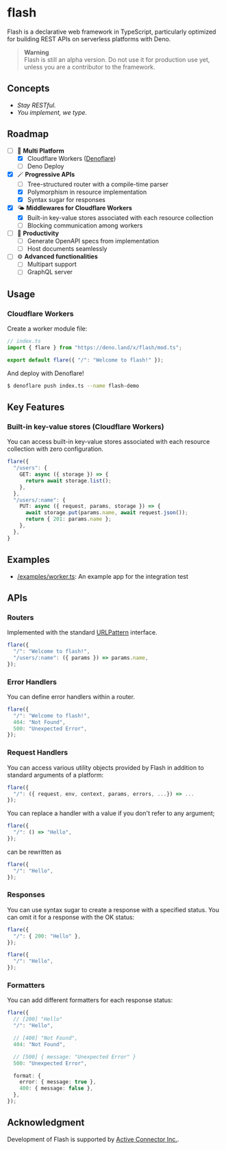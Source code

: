 # flash

Flash is a declarative web framework in TypeScript, particularly optimized for
building REST APIs on serverless platforms with Deno.

> **Warning**\
> Flash is still an alpha version. Do not use it for production use yet, unless
> you are a contributor to the framework.

## Concepts

- _Stay RESTful._
- _You implement, we type._

## Roadmap

- [ ] :rocket: **Multi Platform**
  - [x] Cloudflare Workers ([Denoflare](https://denoflare.dev))
  - [ ] Deno Deploy
- [x] :magic_wand: **Progressive APIs**
  - [ ] Tree-structured router with a compile-time parser
  - [x] Polymorphism in resource implementation
  - [x] Syntax sugar for responses
- [x] :sun_behind_small_cloud: **Middlewares for Cloudflare Workers**
  - [x] Built-in key-value stores associated with each resource collection
  - [ ] Blocking communication among workers
- [ ] :scroll: **Productivity**
  - [ ] Generate OpenAPI specs from implementation
  - [ ] Host documents seamlessly
- [ ] :gear: **Advanced functionalities**
  - [ ] Multipart support
  - [ ] GraphQL server

## Usage

### Cloudflare Workers

Create a worker module file:

```typescript
// index.ts
import { flare } from "https://deno.land/x/flash/mod.ts";

export default flare({ "/": "Welcome to flash!" });
```

And deploy with Denoflare!

```sh
$ denoflare push index.ts --name flash-demo
```

## Key Features

### Built-in key-value stores (Cloudflare Workers)

You can access built-in key-value stores associated with each resource
collection with zero configuration.

```typescript
flare({
  "/users": {
    GET: async ({ storage }) => {
      return await storage.list();
    },
  },
  "/users/:name": {
    PUT: async ({ request, params, storage }) => {
      await storage.put(params.name, await request.json());
      return { 201: params.name };
    },
  },
}
```

## Examples

- [/examples/worker.ts](/examples/worker.ts): An example app for the integration
  test

## APIs

### Routers

Implemented with the standard
[URLPattern](https://developer.mozilla.org/en-US/docs/Web/API/URLPattern)
interface.

```typescript
flare({
  "/": "Welcome to flash!",
  "/users/:name": ({ params }) => params.name,
});
```

### Error Handlers

You can define error handlers within a router.

```typescript
flare({
  "/": "Welcome to flash!",
  404: "Not Found",
  500: "Unexpected Error",
});
```

### Request Handlers

You can access various utility objects provided by Flash in addition to standard
arguments of a platform:

```typescript
flare({
  "/": ({ request, env, context, params, errors, ...}) => ...
});
```

You can replace a handler with a value if you don't refer to any argument;

```typescript
flare({
  "/": () => "Hello",
});
```

can be rewritten as

```typescript
flare({
  "/": "Hello",
});
```

### Responses

You can use syntax sugar to create a response with a specified status. You can
omit it for a response with the OK status:

```typescript
flare({
  "/": { 200: "Hello" },
});
```

```typescript
flare({
  "/": "Hello",
});
```

### Formatters

You can add different formatters for each response status:

```typescript
flare({
  // [200] "Hello"
  "/": "Hello",

  // [400] "Not Found",
  404: "Not Found",

  // [500] { message: "Unexpected Error" }
  500: "Unexpected Error",

  format: {
    error: { message: true },
    400: { message: false },
  },
});
```

## Acknowledgment

Development of Flash is supported by
[Active Connector Inc.](https://active-connector.com).
